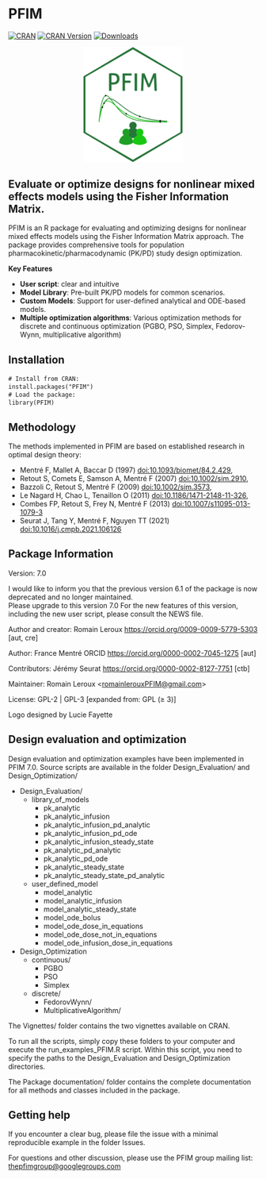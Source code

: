 
# PFIM 

[![CRAN](http://www.r-pkg.org/badges/version/PFIM)](http://cran.r-project.org/package=PFIM)
[![CRAN Version](http://www.r-pkg.org/badges/version/PFIM)](https://cran.r-project.org/package=PFIM)
[![Downloads](https://cranlogs.r-pkg.org/badges/grand-total/PFIM)](https://cran.r-project.org/package=PFIM)

<p align="center">
  <img src="Logo_PFIM.png" alt="Structure de PFIM" width="200"/>
</p>

## Evaluate or optimize designs for nonlinear mixed effects models using the Fisher Information Matrix.

PFIM is an R package for evaluating and optimizing designs for nonlinear mixed effects models using the Fisher Information Matrix approach. The package provides comprehensive tools for population pharmacokinetic/pharmacodynamic (PK/PD) study design optimization.

**Key Features**
- **User script**: clear and intuitive
- **Model Library**: Pre-built PK/PD models for common scenarios.
- **Custom Models**: Support for user-defined analytical and ODE-based models.
- **Multiple optimization algorithms**: Various optimization methods for discrete and continuous optimization (PGBO, PSO, Simplex, Fedorov-Wynn, multiplicative algorithm)

## Installation

```{r global_options, echo = FALSE, include = FALSE, eval =FALSE }
# Install from CRAN:
install.packages("PFIM")
# Load the package:
library(PFIM)
```

## Methodology

The methods implemented in PFIM are based on established research in optimal design theory:

- Mentré F, Mallet A, Baccar D (1997) <doi:10.1093/biomet/84.2.429>, 
- Retout S, Comets E, Samson A, Mentré F (2007) <doi:10.1002/sim.2910>, 
- Bazzoli C, Retout S, Mentré F (2009) <doi:10.1002/sim.3573>, 
- Le Nagard H, Chao L, Tenaillon O (2011) <doi:10.1186/1471-2148-11-326>, 
- Combes FP, Retout S, Frey N, Mentré F (2013) <doi:10.1007/s11095-013-1079-3> 
- Seurat J, Tang Y, Mentré F, Nguyen TT (2021) <doi:10.1016/j.cmpb.2021.106126>

## Package Information

Version: 7.0

I would like to inform you that the previous version 6.1 of the package is now deprecated and no longer maintained.  
Please upgrade to this version 7.0 For the new features of this version, including the new user script, please consult the NEWS file.

Author and creator: Romain Leroux <https://orcid.org/0009-0009-5779-5303> \[aut, cre\]

Author: France Mentré ORCID <https://orcid.org/0000-0002-7045-1275>
\[aut\]

Contributors: Jérémy Seurat <https://orcid.org/0000-0002-8127-7751> \[ctb\]

Maintainer: Romain Leroux \<romainlerouxPFIM@gmail.com\>

License: GPL-2 \| GPL-3 \[expanded from: GPL (≥ 3)\]

Logo designed by Lucie Fayette

## Design evaluation and optimization

Design evaluation and optimization examples have been implemented in PFIM 7.0. Source scripts are available in the folder Design_Evaluation/ and Design_Optimization/

- Design_Evaluation/
  - library_of_models
    - pk_analytic
    - pk_analytic_infusion
    - pk_analytic_infusion_pd_analytic
    - pk_analytic_infusion_pd_ode
    - pk_analytic_infusion_steady_state
    - pk_analytic_pd_analytic
    - pk_analytic_pd_ode
    - pk_analytic_steady_state
    - pk_analytic_steady_state_pd_analytic
  - user_defined_model
    - model_analytic
    - model_analytic_infusion
    - model_analytic_steady_state
    - model_ode_bolus
    - model_ode_dose_in_equations
    - model_ode_dose_not_in_equations
    - model_ode_infusion_dose_in_equations
- Design_Optimization
  - continuous/
    - PGBO
    - PSO
    - Simplex
  - discrete/
    - FedorovWynn/
    - MultiplicativeAlgorithm/

The Vignettes/ folder contains the two vignettes available on CRAN.

To run all the scripts, simply copy these folders to your computer and execute the run_examples_PFIM.R script.
Within this script, you need to specify the paths to the Design_Evaluation and Design_Optimization directories.

The Package documentation/ folder contains the complete documentation for all methods and classes included in the package.

## Getting help

If you encounter a clear bug, please file the issue with a minimal
reproducible example in the folder Issues.

For questions and other discussion, please use the PFIM group mailing
list: <thepfimgroup@googlegroups.com>
